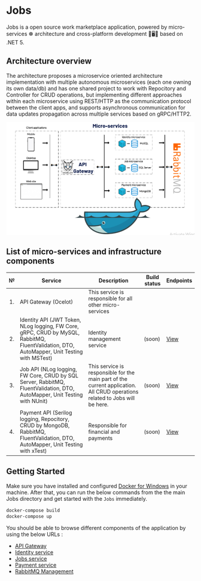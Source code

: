 # Jobs
Jobs is a open source work marketplace application, powered by micro-services ☸️ architecture and cross-platform development 📱🖥🐳 based on .NET 5.

## Architecture overview

The architecture proposes a microservice oriented architecture implementation with multiple autonomous microservices (each one owning its own data/db) and has one shared project to work with Repocitory and Controller for CRUD operations, but implementing different approaches within each microservice using REST/HTTP as the communication protocol between the client apps, and supports asynchronous communication for data updates propagation across multiple services based on gRPC/HTTP2.

<center><img src="img/JobsArchitecture.png"/></center>

## List of micro-services and infrastructure components

<table>
   <thead>
    <th>№</th>
    <th>Service</th>
    <th>Description</th>
    <th>Build status</th>
    <th>Endpoints</th>
  </thead>
  <tbody>
    <tr>
        <td align="center">1.</td>
        <td>API Gateway (Ocelot)</td>
        <td>This service is responsible for all other micro-services</td>
        <td></td>
        <td></td>
    </tr>
    <tr>
        <td align="center">2.</td>
        <td>Identity API (JWT Token, NLog logging, FW Core, gRPC, CRUD by MySQL, RabbitMQ, FluentValidation, DTO, AutoMapper, Unit Testing with MSTest)</td>
        <td>Identity management service</td>
        <td>
           (soon)
        </td>
        <td> 
            <a href="https://app.swaggerhub.com/apis-docs/mirolimmajidov/IdentityAPI/1.0.0">
               View
            </a>
       </td>
    </tr>
    <tr>
        <td align="center">3.</td>
        <td>Job API (NLog logging, FW Core, CRUD by SQL Server, RabbitMQ, FluentValidation, DTO, AutoMapper, Unit Testing with NUnit)</td>
        <td>This service is responsible for the main part of the current application. All CRUD operations related to Jobs will be here.</td>
        <td>
           (soon)
        </td>
        <td> 
            <a href="https://app.swaggerhub.com/apis-docs/mirolimmajidov/JobAPI/1.0.0">
               View
            </a>
       </td>
    </tr>
    <tr>
        <td align="center">4.</td>
        <td>Payment API (Serilog logging, Repocitory, CRUD by MongoDB, RabbitMQ, FluentValidation, DTO, AutoMapper, Unit Testing with xTest)</td>
        <td>Responsible for financial and payments</td>
        <td>
           (soon)
        </td>
        <td> 
            <a href="https://app.swaggerhub.com/apis-docs/mirolimmajidov/PaymentAPI/1.0.0">
               View
            </a>
       </td>
    </tr>
  </tbody>  
</table>

## Getting Started

Make sure you have installed and configured [Docker for Windows](https://docs.docker.com/docker-for-windows/install/) in your machine. After that, you can run the below commands from the the main Jobs directory and get started with the `Jobs` immediately.

```powershell
docker-compose build
docker-compose up
```

You should be able to browse different components of the application by using the below URLs :
<ul>
   <li><a href="http://localhost:7000/" rel="nofollow">API Gateway</a></li>
   <li><a href="http://localhost:7001/" rel="nofollow">Identity service</a></li>
   <li><a href="http://localhost:7002/" rel="nofollow">Jobs service</a></li>
   <li><a href="http://localhost:7003/" rel="nofollow">Payment service</a></li>
   <li><a href="http://localhost:7014/" rel="nofollow">RabbitMQ Management</a></li>
</ul>
